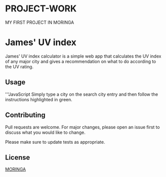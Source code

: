 # PROJECT-WORK
MY FIRST PROJECT IN MORINGA
# James' UV index
James' UV index calculator is a simple web app that calculates the UV index of any major city and gives a recommendation on what to do according to the UV rating.
## Usage
'''JavaScript
Simply type a city on the search city entry and then follow the instructions highlighted in green.

## Contributing
Pull requests are welcome. For major changes, please open an issue first to discuss what you would like to change.

Please make sure to update tests as appropriate.

## License
[MORINGA](https://moringa.instructure.com/)

